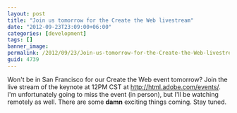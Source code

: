 ```yaml
---
layout: post
title: "Join us tomorrow for the Create the Web livestream"
date: "2012-09-23T23:09:00+06:00"
categories: [development]
tags: []
banner_image: 
permalink: /2012/09/23/Join-us-tomorrow-for-the-Create-the-Web-livestream
guid: 4739
---
```


Won't be in San Francisco for our Create the Web event tomorrow? Join the live stream of the keynote at 12PM CST at <a href="http://html.adobe.com/events/">http://html.adobe.com/events/</a>. I'm unfortunately going to miss the event (in person), but I'll be watching remotely as well. There are some <b>damn</b> exciting things coming. Stay tuned.